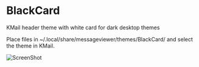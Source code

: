 # BlackCard
KMail header theme with white card for dark desktop themes

Place files in ~/.local/share/messageviewer/themes/BlackCard/ and select the theme in KMail.

![ScreenShot](https://i.postimg.cc/CxMwHS6x/Screenshot-20191126-175147.png)
